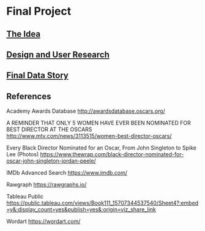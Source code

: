 # Final Project


## [The Idea](/Final_Project_Lingxi.md)

## [Design and User Research](/Final_Project_Part_2.md)

## [Final Data Story](https://carnegiemellon.shorthandstories.com/lingxil/index.html)

## References

Academy Awards Database
http://awardsdatabase.oscars.org/

A REMINDER THAT ONLY 5 WOMEN HAVE EVER BEEN NOMINATED FOR BEST DIRECTOR AT THE OSCARS
http://www.mtv.com/news/3113515/women-best-director-oscars/

Every Black Director Nominated for an Oscar, From John Singleton to Spike Lee (Photos)
https://www.thewrap.com/black-director-nominated-for-oscar-john-singleton-jordan-peele/

IMDb Advanced Search
https://www.imdb.com/

Rawgraph
https://rawgraphs.io/

Tableau Public https://public.tableau.com/views/Book111_15707344537540/Sheet4?:embed=y&:display_count=yes&publish=yes&:origin=viz_share_link

Wordart
https://wordart.com/




